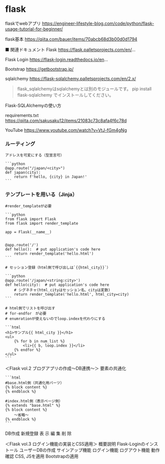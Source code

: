 # flask

flaskでwebアプリ
    <https://engineer-lifestyle-blog.com/code/python/flask-usage-tutorial-for-beginner/>

flask基本
<https://qiita.com/bauer/items/70abcb68d3b00d0d1794>

■ 関連ドキュメント
Flask
<https://flask.palletsprojects.com/en/>...

Flask Login
<https://flask-login.readthedocs.io/en>...

Bootstrap
<https://getbootstrap.jp/>

sqlalchemy
<https://flask-sqlalchemy.palletsprojects.com/en/2.x/>

>flask_sqlalchemyはsqlalchemyとは別のモジュールです。
pip install flask-sqlalchemy
でインストールしてください。

Flask-SQLAlchemyの使い方

requirements.txt
<https://qiita.com/sakusaku12/items/21083c73c8afa4f6c78d>

YouTube
<https://www.youtube.com/watch?v=VtJ-fGm4gNg>

### ルーティング

    アドレスを可変にする（型宣言可）

    ```python
    @app.route("/japan/<city>")
    def japan(city):
        return f'hello, {city} in Japan!'
    ```

### テンプレートを用いる（Jinja）

    #render_templateが必要

    ```python
    from flask import Flask
    from flask import render_template

    app = Flask(__name__)


    @app.route('/')
    def hello():  # put application's code here
        return render_template('hello.html')
    ``` 

    # セッション登録（html側で呼び出しは`{{html_city}}`） 

    ```python
    @app.route('/japan/<string:city>')
    def hello(city):  # put application's code here
        # シグネチャ(html_cityはセッション名、cityは変数)
        return render_template('hello.html', html_city=city)
    ```

    # html側でリストを呼び出す
    # for-endfor　が必要
    # enumrationが使えないのでloop.indexを代わりにする

    ```html
    <h1>サンプル{{ html_city }}</h1>
    <ul>
        {% for b in num_list %}
            <li>{{ b, loop.index }}</li>
        {% endfor %}
    </ul>
    ```

＜Flask vol.2 ブログアプリの作成〜DB連携〜＞
要素の共通化

    ```html
    #base.html側（共通化用パーツ）
    {% block content %}
    {% endblock %}

    #index.html側（表示ページ側）
    {% extends "base.html" %}
    {% block content %}
        ～省略～
    {% endblock %}
    ```


DB作成
新規登録
表 示
編 集
削 除

＜Flask vol.3 ログイン機能の実装とCSS適用＞
概要説明
Flask-Loginのインストール
ユーザーDBの作成
サインアップ機能
ログイン機能
ログアウト機能
動作確認
CSS, JSを適用
Bootstrapの適用